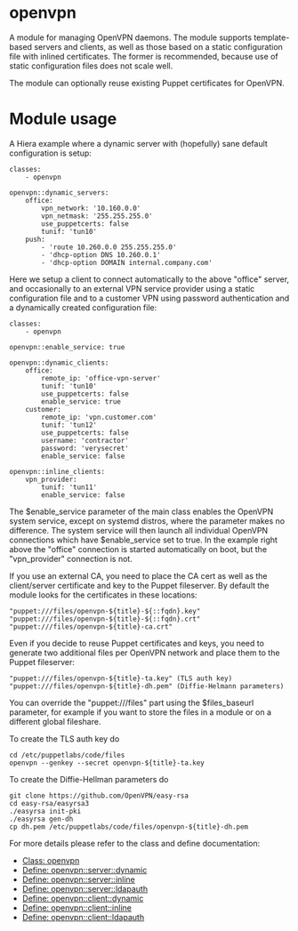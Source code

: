 openvpn
=======

A module for managing OpenVPN daemons. The module supports template-based 
servers and clients, as well as those based on a static configuration file with 
inlined certificates. The former is recommended, because use of static 
configuration files does not scale well.

The module can optionally reuse existing Puppet certificates for OpenVPN.

# Module usage

A Hiera example where a dynamic server with (hopefully) sane default 
configuration is setup:

    classes:
        - openvpn
    
    openvpn::dynamic_servers:
        office:
            vpn_network: '10.160.0.0'
            vpn_netmask: '255.255.255.0'
            use_puppetcerts: false
            tunif: 'tun10'
        push:
            - 'route 10.260.0.0 255.255.255.0'
            - 'dhcp-option DNS 10.260.0.1'
            - 'dhcp-option DOMAIN internal.company.com'

Here we setup a client to connect automatically to the above "office" server,
and occasionally to an external VPN service provider using a static
configuration file and to a customer VPN using password authentication and
a dynamically created configuration file:

    classes:
        - openvpn

    openvpn::enable_service: true
    
    openvpn::dynamic_clients:
        office:
            remote_ip: 'office-vpn-server'
            tunif: 'tun10'
            use_puppetcerts: false
            enable_service: true
        customer:
            remote_ip: 'vpn.customer.com'
            tunif: 'tun12'
            use_puppetcerts: false
            username: 'contractor'
            password: 'verysecret'
            enable_service: false
    
    openvpn::inline_clients:
        vpn_provider:
            tunif: 'tun11'
            enable_service: false

The $enable_service parameter of the main class enables the OpenVPN system
service, except on systemd distros, where the parameter makes no difference. The
system service will then launch all individual OpenVPN connections which have
$enable_service set to true. In the example right above the "office" connection
is started automatically on boot, but the "vpn_provider" connection is not.

If you use an external CA, you need to place the CA cert as well as the
client/server certificate and key to the Puppet fileserver. By default the 
module looks for the certificates in these locations:

    "puppet:///files/openvpn-${title}-${::fqdn}.key"
    "puppet:///files/openvpn-${title}-${::fqdn}.crt"
    "puppet:///files/openvpn-${title}-ca.crt"

Even if you decide to reuse Puppet certificates and keys, you need to generate
two additional files per OpenVPN network and place them to the Puppet
fileserver:

    "puppet:///files/openvpn-${title}-ta.key" (TLS auth key)
    "puppet:///files/openvpn-${title}-dh.pem" (Diffie-Helmann parameters)

You can override the "puppet:///files" part using the $files_baseurl parameter, 
for example if you want to store the files in a module or on a different global 
fileshare.

To create the TLS auth key do

    cd /etc/puppetlabs/code/files
    openvpn --genkey --secret openvpn-${title}-ta.key

To create the Diffie-Hellman parameters do

    git clone https://github.com/OpenVPN/easy-rsa
    cd easy-rsa/easyrsa3
    ./easyrsa init-pki
    ./easyrsa gen-dh
    cp dh.pem /etc/puppetlabs/code/files/openvpn-${title}-dh.pem

For more details please refer to the class and define documentation:

* [Class: openvpn](manifests/init.pp)
* [Define: openvpn::server::dynamic](manifests/server/dynamic.pp)
* [Define: openvpn::server::inline](manifests/server/inline.pp)
* [Define: openvpn::server::ldapauth](manifests/server/ldapauth.pp)
* [Define: openvpn::client::dynamic](manifests/client/dynamic.pp)
* [Define: openvpn::client::inline](manifests/client/inline.pp)
* [Define: openvpn::client::ldapauth](manifests/client/ldapauth.pp)


